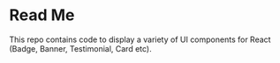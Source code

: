 # Read Me

This repo contains code to display a variety of UI components for React (Badge, Banner, Testimonial, Card etc). 
